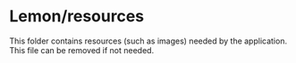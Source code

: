 # Lemon/resources

This folder contains resources (such as images) needed by the application. This file can
be removed if not needed.
